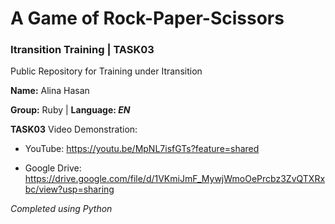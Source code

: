 # A Game of Rock-Paper-Scissors
### Itransition Training | TASK03
Public Repository for Training under Itransition 

 **Name:** Alina Hasan
 
 **Group:** Ruby | **Language: *EN***

**TASK03** 
Video Demonstration: 

* YouTube: https://youtu.be/MpNL7isfGTs?feature=shared

* Google Drive: https://drive.google.com/file/d/1VKmiJmF_MywjWmoOePrcbz3ZvQTXRxbc/view?usp=sharing 

*Completed using Python*

